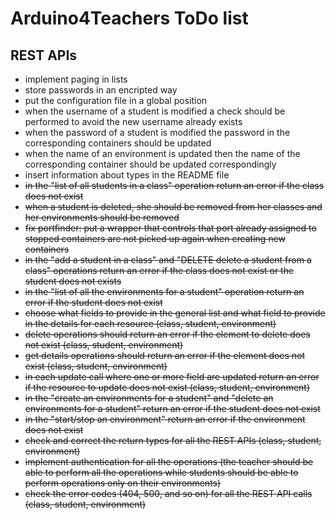 # Arduino4Teachers ToDo list

## REST APIs

 * implement paging in lists
 * store passwords in an encripted way
 * put the configuration file in a global position
 * when the username of a student is modified a check should be performed to avoid the new username already exists
 * when the password of a student is modified the password in the corresponding containers should be updated
 * when the name of an environment is updated then the name of the corresponding container should be updated correspondingly
 * insert information about types in the README file
 * ~~in the "list of all students in a class" operation return an error if the class does not exist~~
 * ~~when a student is deleted, she should be removed from her classes and her environments should be removed~~
 * ~~fix portfinder: put a wrapper that controls that port already assigned to stopped containers are not picked up again when creating new containers~~
 * ~~in the "add a student in a class" and "DELETE delete a student from a class" operations return an error if the class does not exist or the student does not exists~~
 * ~~in the "list of all the environments for a student" operation return an error if the student does not exist~~
 * ~~choose what fields to provide in the general list and what field to provide in the details for each resource (class, student, environment)~~
 * ~~delete operations should return an error if the element to delete does not exist (class, student, environment)~~
 * ~~get details operations should return an error if the element does not exist (class, student, environment)~~
 * ~~in each update call where one or more field are updated return an error if the resource to update does not exist (class, student, environment)~~
 * ~~in the "create an environments for a student" and "delete an environments for a student" return an error if the student does not exist~~
 * ~~in the "start/stop an environment" return an error if the environment does not exist~~
 * ~~check and correct the return types for all the REST APIs (class, student, environment)~~
 * ~~implement authentication for all the operations (the teacher should be able to perform all the operations while students should be able to perform operations only on their environments)~~
 * ~~check the error codes (404, 500, and so on) for all the REST API calls (class, student, environment)~~